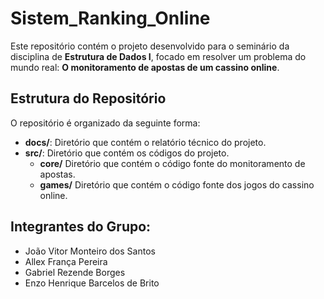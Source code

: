 # Sistem_Ranking_Online
Este repositório contém o projeto desenvolvido para o seminário da disciplina de **Estrutura de Dados I**, focado em resolver um problema do mundo real: **O monitoramento de apostas de um cassino online**.

## Estrutura do Repositório
O repositório é organizado da seguinte forma:

- **docs/**: Diretório que contém o relatório técnico do projeto.
- **src/**: Diretório que contém os códigos do projeto.
  - **core/** Diretório que contém o código fonte do monitoramento de apostas.
  - **games/** Diretório que contém o código fonte dos jogos do cassino online.

## Integrantes do Grupo:
* João Vitor Monteiro dos Santos
* Allex França Pereira
* Gabriel Rezende Borges
* Enzo Henrique Barcelos de Brito  
